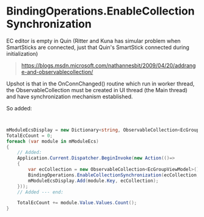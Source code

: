 BindingOperations.EnableCollectionSynchronization
====

EC editor is empty in Quin (Ritter and Kuna has simular problem when SmartSticks are connected, just that Quin's SmartStick connected during initialization)

> https://blogs.msdn.microsoft.com/nathannesbit/2009/04/20/addrange-and-observablecollection/

Upshot is that in the OnConnChanged() routine which run in worker thread, the ObservableCollection must be created in UI thread (the Main thread) and have synchronization mechanism established.

So added:

```csharp


mModuleEcsDisplay = new Dictionary<string, ObservableCollection<EcGroupViewModel>>();
TotalEcCount = 0;
foreach (var module in mModuleEcs)
{
    // Added:
    Application.Current.Dispatcher.BeginInvoke(new Action(()=> 
    {
        var ecCollection = new ObservableCollection<EcGroupViewModel>();
        BindingOperations.EnableCollectionSynchronization(ecCollection, mEcCollectionLock);
        mModuleEcsDisplay.Add(module.Key, ecCollection);
    }));
    // Added --- end:

    TotalEcCount += module.Value.Values.Count();
}

```